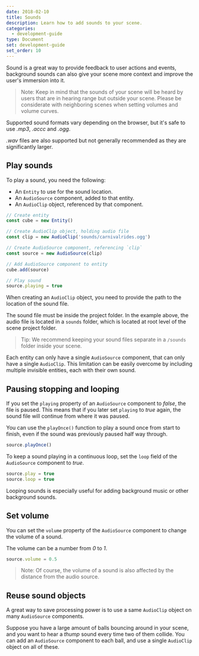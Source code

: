 ```yaml
---
date: 2018-02-10
title: Sounds
description: Learn how to add sounds to your scene.
categories:
  - development-guide
type: Document
set: development-guide
set_order: 10
---
```


Sound is a great way to provide feedback to user actions and events, background sounds can also give your scene more context and improve the user's immersion into it.

> Note: Keep in mind that the sounds of your scene will be heard by users that are in hearing range but outside your scene. Please be considerate with neighboring scenes when setting volumes and volume curves.

Supported sound formats vary depending on the browser, but it's safe to use _.mp3_, _.accc_ and _.ogg_.

_.wav_ files are also supported but not generally recommended as they are significantly larger.

## Play sounds

To play a sound, you need the following: 

- An `Entity` to use for the sound location.
- An `AudioSource` component, added to that entity.
- An `AudioClip` object, referenced by that component.

```ts
// Create entity
const cube = new Entity()

// Create AudioClip object, holding audio file
const clip = new AudioClip('sounds/carnivalrides.ogg')

// Create AudioSource component, referencing `clip`
const source = new AudioSource(clip)

// Add AudioSource component to entity
cube.add(source)

// Play sound
source.playing = true
```
When creating an `AudioClip` object, you need to provide the path to the location of the sound file. 

The sound file must be inside the project folder. In the example above, the audio file is located in a `sounds` folder, which is located at root level of the scene project folder.

> Tip: We recommend keeping your sound files separate in a `/sounds` folder inside your scene.


Each entity can only have a single `AudioSource` component, that can only have a single `AudioClip`. This limitation can be easily overcome by including multiple invisible entities, each with their own sound.


## Pausing stopping and looping

If you set the `playing` property of an `AudioSource` component to _false_, the file is paused. This means that if you later set `playing` to _true_ again, the sound file will continue from where it was paused.

You can use the `playOnce()` function to play a sound once from start to finish, even if the sound was previously paused half way through.

```ts
source.playOnce()
```

To keep a sound playing in a continuous loop, set the `loop` field of the `AudioSource` component to _true_.

```ts
source.play = true
source.loop = true
```

Looping sounds is especially useful for adding background music or other background sounds.

## Set volume

You can set the `volume` property of the `AudioSource` component to change the volume of a sound.

The volume can be a number from _0_ to _1_.

```ts
source.volume = 0.5
```

> Note: Of course, the volume of a sound is also affected by the distance from the audio source.


## Reuse sound objects

A great way to save processing power is to use a same `AudioClip` object on many `AudioSource` components.

Suppose you have a large amount of balls bouncing around in your scene, and you want to hear a _thump_ sound every time two of them collide. You can add an `AudioSource` component to each ball, and use a single `AudioClip` object on all of these.

<!--
```ts
```
-->




<!--
## Make an entity play a sound


The `distanceModel` property of the sound component conditions how the user's distance to the sound's source affects its volume. The model can be _linear_, _exponential_ or _inverse_. When using the linear or exponential model, you can also set the `rolloffFactor` property to set the steepness of the curve.

```ts
```

## Volume curves

You can also change how volume levels relate to distance from the sound source to put more or less emphasis on a sound's location.

```ts
```
-->